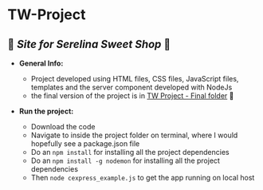 # TW-Project
## :cupcake: _Site for Serelina Sweet Shop_ :cupcake: 

- **General Info:**
  - Project developed using HTML files, CSS files, JavaScript files, templates and the server component developed with NodeJs
  - the final version of the project is in [TW Project - Final folder](https://github.com/AndreeaGavrila/TW/tree/master/TW%20Project%20-%20Final) :cake:

- **Run the project:**
  - Download the code
  - Navigate to inside the project folder on terminal, where I would hopefully see a package.json file
  - Do an `npm install` for installing all the project dependencies
  - Do an `npm install -g nodemon` for installing all the project dependencies
  - Then `node cexpress_example.js` to get the app running on local host

